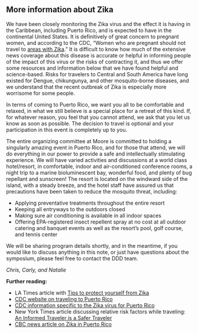 ## More information about Zika 

We have been closely monitoring the Zika virus and the effect it is having in the Caribbean, including Puerto Rico, and is expected to have in the continental United States. It is definitively of great concern to pregnant women, and according to the CDC, “Women who are pregnant should not travel to [areas with Zika](http://wwwnc.cdc.gov/travel/page/zika-information).” It is difficult to know how much of the extensive news coverage about this disease is accurate or helpful in informing people of the impact of this virus or the risks of contracting it, and thus we offer some resources and information below that we have found helpful and science-based. Risks for travelers to Central and South America have long existed for Dengue, chikungunya, and other mosquito-borne diseases, and we understand that the recent outbreak of Zika is especially more worrisome for some people.
 
In terms of coming to Puerto Rico, we want you all to be comfortable and relaxed, in what we still believe is a special place for a retreat of this kind. If, for whatever reason, you feel that you cannot attend, we ask that you let us know as soon as possible. The decision to travel is optional and your participation in this event is completely up to you.
 
The entire organizing committee at Moore is committed to holding a singularly amazing event in Puerto Rico, and for those that attend, we will do everything in our power to provide a safe and intellectually stimulating experience. We will have varied activities and discussions at a world class hotel/resort, in comfortable, indoor and air-conditioned conference rooms, a night trip to a marine bioluminescent bay, wonderful food, and plenty of bug repellant and sunscreen! The resort is located on the windward side of the island, with a steady breeze, and the hotel staff have assured us that precautions have been taken to reduce the mosquito threat, including: 

- Applying preventative treatments throughout the entire resort
- Keeping all entryways to the outdoors closed
- Making sure air conditioning is available in all indoor spaces
- Offering EPA-registered insect repellent spray at no cost at all outdoor catering and banquet events as well as the resort’s pool, golf course, and tennis center

We will be sharing program details shortly, and in the meantime, if you would like to discuss anything in this note, or just have questions about the symposium, please feel free to contact the DDD team.

_Chris, Carly, and Natalie_
 

**Further reading:**

- LA Times article with [Tips to protect yourself from Zika](http://www.latimes.com/travel/deals/la-trb-zika-virus-tips-to-protect-yourself-20160411-story.html)
- [CDC website on traveling to Puerto Rico](http://wwwnc.cdc.gov/travel/destinations/traveler/none/puerto-rico)
- [CDC information specific to the Zika virus for Puerto Rico](http://wwwnc.cdc.gov/travel/notices/alert/zika-virus-puerto-rico)
- New York Times article discussing relative risk factors while traveling: [An Informed Traveler is a Safer Traveler](http://www.nytimes.com/2016/02/28/travel/zika-virus-terrorism-travel-safety.html?_r=1)
- [CBC news article on Zika in Puerto Rico](http://www.cbc.ca/news/health/zika-cdc-1.3516164)
